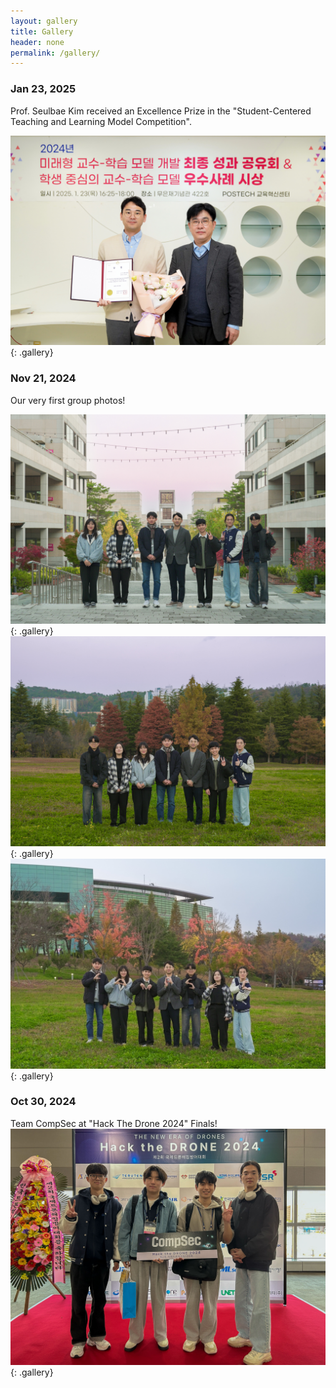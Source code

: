 ```yaml
---
layout: gallery
title: Gallery
header: none
permalink: /gallery/
---
```


### Jan 23, 2025

Prof. Seulbae Kim received an Excellence Prize in the "Student-Centered
Teaching and Learning Model Competition".

![20250123-01](/assets/gallery/20250123-01.jpg){: .gallery}

### Nov 21, 2024

Our very first group photos!

![20241121-01](/assets/gallery/20241121-01.jpg){: .gallery}
![20241121-02](/assets/gallery/20241121-02.jpg){: .gallery}
![20241121-03](/assets/gallery/20241121-03.jpg){: .gallery}


### Oct 30, 2024

Team CompSec at "Hack The Drone 2024" Finals!
![20241030-01](/assets/gallery/20241030-01.jpg){: .gallery}


